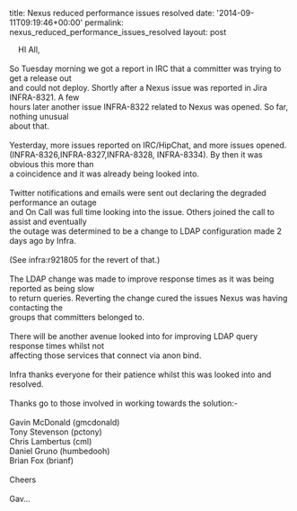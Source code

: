title: Nexus reduced performance issues resolved
date: '2014-09-11T09:19:46+00:00'
permalink: nexus_reduced_performance_issues_resolved
layout: post

&nbsp;&nbsp; &nbsp;HI All,<br /><br />So Tuesday morning we got a report in IRC that a committer was trying to get a release out <br />and could not deploy. Shortly after a Nexus issue was reported in Jira INFRA-8321. A few <br />hours later another issue INFRA-8322 related to Nexus was opened. So far, nothing unusual <br />about that.<br /><br />Yesterday, more issues reported on IRC/HipChat, and more issues opened.<br />(INFRA-8326,INFRA-8327,INFRA-8328, INFRA-8334). By then it was obvious this more than <br />a coincidence and it was already being looked into.<br /><br />Twitter notifications and emails were sent out declaring the degraded performance an outage <br />and On Call was full time looking into the issue. Others joined the call to assist and eventually <br />the outage was determined to be a change to LDAP configuration made 2 days ago by Infra.<br /><br />(See infra:r921805 for the revert of that.)<br /><br />The LDAP change was made to improve response times as it was being reported as being slow<br />to return queries. Reverting the change cured the issues Nexus was having contacting the <br />groups that committers belonged to.<br /><br />There will be another avenue looked into for improving LDAP query response times whilst not <br />affecting those services that connect via anon bind.<br /><br />Infra thanks everyone for their patience whilst this was looked into and resolved.<br /><br />Thanks go to those involved in working towards the solution:-<br /><br />Gavin McDonald (gmcdonald) <br />Tony Stevenson (pctony)<br />Chris Lambertus (cml)<br />Daniel Gruno (humbedooh)<br />Brian Fox (brianf)<br /><br />Cheers<br /><br />Gav…<br />

